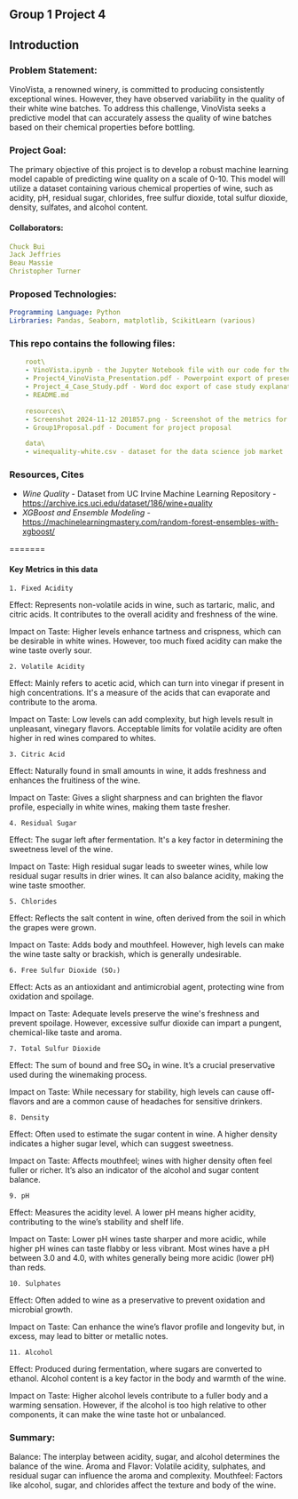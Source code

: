 ## Group 1 Project 4

## 

## Introduction
### Problem Statement: <br>
VinoVista, a renowned winery, is committed to producing consistently exceptional wines. However, they have observed variability in the quality of their white wine batches. To address this challenge, VinoVista seeks a predictive model that can accurately assess the quality of wine batches based on their chemical properties before bottling.

### Project Goal: <br>
The primary objective of this project is to develop a robust machine learning model capable of predicting wine quality on a scale of 0-10. This model will utilize a dataset containing various chemical properties of wine, such as acidity, pH, residual sugar, chlorides, free sulfur dioxide, total sulfur dioxide, density, sulfates, and alcohol content.


#### Collaborators:
```yaml
Chuck Bui
Jack Jeffries
Beau Massie
Christopher Turner
```

### Proposed Technologies:
```yaml
Programming Language: Python
Lirbraries: Pandas, Seaborn, matplotlib, ScikitLearn (various)

```

### This repo contains the following files:
```yaml
    root\
    - VinoVista.ipynb - the Jupyter Notebook file with our code for the project
    - Project4_VinoVista_Presentation.pdf - Powerpoint export of presentation
    - Project_4_Case_Study.pdf - Word doc export of case study explanation
    - README.md

    resources\
    - Screenshot 2024-11-12 201857.png - Screenshot of the metrics for this dataset
    - Group1Proposal.pdf - Document for project proposal

    data\
    - winequality-white.csv - dataset for the data science job market
```


### Resources, Cites
- *Wine Quality* - Dataset from UC Irvine Machine Learning Repository - https://archive.ics.uci.edu/dataset/186/wine+quality
- *XGBoost and Ensemble Modeling* - https://machinelearningmastery.com/random-forest-ensembles-with-xgboost/


=======
#### Key Metrics in this data
    1. Fixed Acidity
Effect: Represents non-volatile acids in wine, such as tartaric, malic, and citric acids. It contributes to the overall acidity and freshness of the wine.

Impact on Taste: Higher levels enhance tartness and crispness, which can be desirable in white wines. However, too much fixed acidity can make the wine taste overly sour.

    2. Volatile Acidity
Effect: Mainly refers to acetic acid, which can turn into vinegar if present in high concentrations. It's a measure of the acids that can evaporate and contribute to the aroma.

Impact on Taste: Low levels can add complexity, but high levels result in unpleasant, vinegary flavors. Acceptable limits for volatile acidity are often higher in red wines compared to whites.

    3. Citric Acid
Effect: Naturally found in small amounts in wine, it adds freshness and enhances the fruitiness of the wine.

Impact on Taste: Gives a slight sharpness and can brighten the flavor profile, especially in white wines, making them taste fresher.

    4. Residual Sugar
Effect: The sugar left after fermentation. It's a key factor in determining the sweetness level of the wine.

Impact on Taste: High residual sugar leads to sweeter wines, while low residual sugar results in drier wines. It can also balance acidity, making the wine taste smoother.

    5. Chlorides
Effect: Reflects the salt content in wine, often derived from the soil in which the grapes were grown.

Impact on Taste: Adds body and mouthfeel. However, high levels can make the wine taste salty or brackish, which is generally undesirable.

    6. Free Sulfur Dioxide (SO₂)
Effect: Acts as an antioxidant and antimicrobial agent, protecting wine from oxidation and spoilage.

Impact on Taste: Adequate levels preserve the wine's freshness and prevent spoilage. However, excessive sulfur dioxide can impart a pungent, chemical-like taste and aroma.

    7. Total Sulfur Dioxide
Effect: The sum of bound and free SO₂ in wine. It’s a crucial preservative used during the winemaking process.

Impact on Taste: While necessary for stability, high levels can cause off-flavors and are a common cause of headaches for sensitive drinkers.

    8. Density
Effect: Often used to estimate the sugar content in wine. A higher density indicates a higher sugar level, which can suggest sweetness.

Impact on Taste: Affects mouthfeel; wines with higher density often feel fuller or richer. It’s also an indicator of the alcohol and sugar content balance.

    9. pH
Effect: Measures the acidity level. A lower pH means higher acidity, contributing to the wine’s stability and shelf life.

Impact on Taste: Lower pH wines taste sharper and more acidic, while higher pH wines can taste flabby or less vibrant. Most wines have a pH between 3.0 and 4.0, with whites generally being more acidic (lower pH) than reds.

    10. Sulphates
Effect: Often added to wine as a preservative to prevent oxidation and microbial growth.

Impact on Taste: Can enhance the wine’s flavor profile and longevity but, in excess, may lead to bitter or metallic notes.

    11. Alcohol
Effect: Produced during fermentation, where sugars are converted to ethanol. Alcohol content is a key factor in the body and warmth of the wine.

Impact on Taste: Higher alcohol levels contribute to a fuller body and a warming sensation. However, if the alcohol is too high relative to other components, it can make the wine taste hot or unbalanced.

### Summary: <br>
Balance: The interplay between acidity, sugar, and alcohol determines the balance of the wine.
Aroma and Flavor: Volatile acidity, sulphates, and residual sugar can influence the aroma and complexity.
Mouthfeel: Factors like alcohol, sugar, and chlorides affect the texture and body of the wine.
